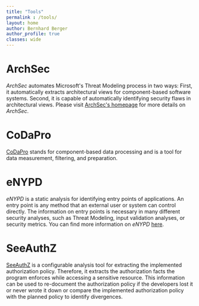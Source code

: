 ```yaml
---
title: "Tools"
permalink : /tools/
layout: home
author: Bernhard Berger
author_profile: true
classes: wide
---
```


# ArchSec
*ArchSec* automates Microsoft's Threat Modeling process in two ways: First, it automatically extracts architectural
views for component-based software systems. Second, it is capable of automatically identifying security flaws in 
architectural views. Please visit [ArchSec's homepage](https://www.archsec.de) for more details on *ArchSec*.

# CoDaPro
[CoDaPro](https://codapro.de) stands for component-based data processing and is a tool for data measurement, filtering,
and preparation.

# eNYPD
*eNYPD* is a static analysis for identifying entry points of applications. An entry point is any method that an external
user or system can control directly. The information on entry points is necessary in many different security analyses,
such as Threat Modeling, input validation analyses, or security metrics. You can find more information on *eNYPD*
[here](https://uni-bremen-agst.github.io/eNYPD/).

# SeeAuthZ
[SeeAuthZ](https://github.com/uni-bremen-agst/SeeAuthZ) is a configurable analysis tool for extracting the implemented
authorization policy. Therefore, it extracts the authorization facts the program enforces while accessing a sensitive
resource. This information can be used to re-document the authorization policy if the developers lost it or never wrote
it  down or compare the implemented authorization policy with the planned policy to identify divergences.
